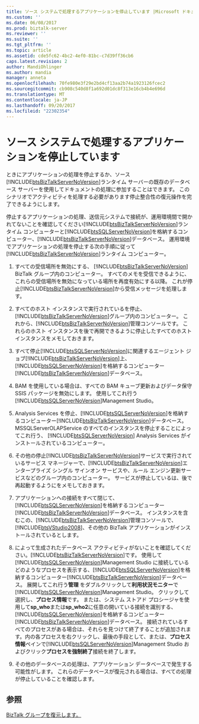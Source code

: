 ```yaml
---
title: ソース システムで処理するアプリケーションを停止しています |Microsoft ドキュメント
ms.custom: ''
ms.date: 06/08/2017
ms.prod: biztalk-server
ms.reviewer: ''
ms.suite: ''
ms.tgt_pltfrm: ''
ms.topic: article
ms.assetid: cde5fc62-4bc2-4ef0-81bc-c7d39ff36cb6
caps.latest.revision: 2
author: MandiOhlinger
ms.author: mandia
manager: anneta
ms.openlocfilehash: 70fe980e3f29e2bd4cf13aa2b74a1923126fcec2
ms.sourcegitcommit: cb908c540d8f1a692d01dc8f313e16cb4b4e696d
ms.translationtype: MT
ms.contentlocale: ja-JP
ms.lasthandoff: 09/20/2017
ms.locfileid: "22302354"
---
```

# <a name="stopping-application-processing-on-the-source-system"></a>ソース システムで処理するアプリケーションを停止しています
ときにアプリケーションの処理を停止するか、ソース[!INCLUDE[btsBizTalkServerNoVersion](../includes/btsbiztalkservernoversion-md.md)]ランタイム サーバーの既存のデータベース サーバーを使用してドキュメントの処理に参加することはできます。 このシナリオでアクティビティを処理する必要があります停止整合性の復元操作を完了できるようにします。  
  
 停止するアプリケーションの処理、送信元システムで接続が、運用環境間で開かれてないことを確認してください[!INCLUDE[btsBizTalkServerNoVersion](../includes/btsbiztalkservernoversion-md.md)]ランタイム コンピューターと[!INCLUDE[btsSQLServerNoVersion](../includes/btssqlservernoversion-md.md)]を格納するコンピューター、[!INCLUDE[btsBizTalkServerNoVersion](../includes/btsbiztalkservernoversion-md.md)]データベース。 運用環境でアプリケーションの処理を停止する次の手順に従って[!INCLUDE[btsBizTalkServerNoVersion](../includes/btsbiztalkservernoversion-md.md)]ランタイム コンピューター。  
  
1.  すべての受信場所を無効にする、 [!INCLUDE[btsBizTalkServerNoVersion](../includes/btsbiztalkservernoversion-md.md)] BizTalk グループ内のコンピューター。 すべてのメモを受信できるように、これらの受信場所を無効になっている場所を再度有効にする以降。 これが停止[!INCLUDE[btsBizTalkServerNoVersion](../includes/btsbiztalkservernoversion-md.md)]から受信メッセージを処理します。  
  
2.  すべてのホスト インスタンスで実行されているを停止、[!INCLUDE[btsBizTalkServerNoVersion](../includes/btsbiztalkservernoversion-md.md)]グループ内のコンピューター。 これから、[!INCLUDE[btsBizTalkServerNoVersion](../includes/btsbiztalkservernoversion-md.md)]管理コンソールです。 これらのホスト インスタンスを後で再開できるように停止したすべてのホスト インスタンスをメモしておきます。  
  
3.  すべて停止[!INCLUDE[btsSQLServerNoVersion](../includes/btssqlservernoversion-md.md)]に関連するエージェント ジョブ[!INCLUDE[btsBizTalkServerNoVersion](../includes/btsbiztalkservernoversion-md.md)]上、[!INCLUDE[btsSQLServerNoVersion](../includes/btssqlservernoversion-md.md)]を格納するコンピューター[!INCLUDE[btsBizTalkServerNoVersion](../includes/btsbiztalkservernoversion-md.md)]データベース。  
  
4.  BAM を使用している場合は、すべての BAM キューブ更新およびデータ保守 SSIS パッケージを無効にします。 使用してこれ行う[!INCLUDE[btsSQLServerNoVersion](../includes/btssqlservernoversion-md.md)]Management Studio。  
  
5.  Analysis Services を停止、[!INCLUDE[btsSQLServerNoVersion](../includes/btssqlservernoversion-md.md)]を格納するコンピューター[!INCLUDE[btsBizTalkServerNoVersion](../includes/btsbiztalkservernoversion-md.md)]データベース。 MSSQLServerOLAPService のすべてのインスタンスを停止することによってこれ行う、 [!INCLUDE[btsSQLServerNoVersion](../includes/btssqlservernoversion-md.md)] Analysis Services がインストールされているコンピューター。  
  
6.  その他の停止[!INCLUDE[btsBizTalkServerNoVersion](../includes/btsbiztalkservernoversion-md.md)]サービスで実行されているサービス マネージャーで、[!INCLUDE[btsBizTalkServerNoVersion](../includes/btsbiztalkservernoversion-md.md)]エンタープライズ シングル サインオン サービスや、ルール エンジン更新サービスなどのグループ内のコンピューター。 サービスが停止しているは、後で再起動するようにをメモしておきます。  
  
7.  アプリケーションへの接続をすべて閉じて、[!INCLUDE[btsSQLServerNoVersion](../includes/btssqlservernoversion-md.md)]を格納するコンピューター[!INCLUDE[btsBizTalkServerNoVersion](../includes/btsbiztalkservernoversion-md.md)]データベース。 インスタンスを含むこの、[!INCLUDE[btsBizTalkServerNoVersion](../includes/btsbiztalkservernoversion-md.md)]管理コンソールで、 [!INCLUDE[btsVStudio2008](../includes/btsvstudio2008-md.md)]、その他の BizTalk アプリケーションがインストールされているとします。  
  
8.  によって生成されたデータベース アクティビティがないことを確認してください。[!INCLUDE[btsBizTalkServerNoVersion](../includes/btsbiztalkservernoversion-md.md)]です。 使用して[!INCLUDE[btsSQLServerNoVersion](../includes/btssqlservernoversion-md.md)]Management Studio に接続しているどのようなプロセスを表示する、[!INCLUDE[btsSQLServerNoVersion](../includes/btssqlservernoversion-md.md)]を格納するコンピューター[!INCLUDE[btsBizTalkServerNoVersion](../includes/btsbiztalkservernoversion-md.md)]データベース。 展開してこれ行う**管理** をダブルクリックして**利用状況モニター**で[!INCLUDE[btsSQLServerNoVersion](../includes/btssqlservernoversion-md.md)]Management Studio。 クリックして選択し、**プロセス情報**です。 または、システム ストアド プロシージャを使用して**sp_who**または**sp_who2**に任意の開いている接続を識別する、[!INCLUDE[btsSQLServerNoVersion](../includes/btssqlservernoversion-md.md)]を格納するコンピューター[!INCLUDE[btsBizTalkServerNoVersion](../includes/btsbiztalkservernoversion-md.md)]データベース。 接続されているすべてのプロセスがある場合は、それらを見つけて終了することが追加されます。内の各プロセスを右クリックし、最後の手段として、または、**プロセス情報**ペインで[!INCLUDE[btsSQLServerNoVersion](../includes/btssqlservernoversion-md.md)]Management Studio およびクリック**プロセスを強制終了**接続を終了します。  
  
9. その他のデータベースの処理は、アプリケーション データベースで発生する可能性がします。 これらのデータベースが復元される場合は、すべての処理が停止していることを確認します。  
  
## <a name="see-also"></a>参照  
 [BizTalk グループを復元します。](../technical-guides/restoring-the-biztalk-group.md)